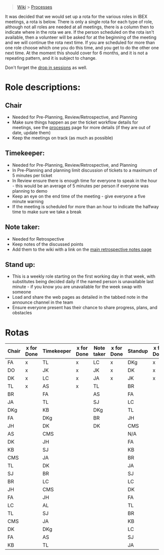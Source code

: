 > [Wiki](Home) > [Processes](Processes)

It was decided that we would set up a rota for the various roles in IBEX meetings, a rota is below. There is only a single rota for each type of role, although not all roles are needed at all meetings, there is a column then to indicate where in the rota we are. If the person scheduled on the rota isn't available, then a volunteer will be asked for at the beginning of the meeting and we will continue the rota next time. If you are scheduled for more than one role choose which one you do this time, and you get to do the other one next time. At the moment this should cover for 6 months, and it is not a repeating pattern, and it is subject to change.

Don't forget the [drop in sessions](https://github.com/ISISComputingGroup/IBEX/wiki/Instrument-Control-Drop-in-Session) as well.

# Role descriptions:
## Chair 
* Needed for Pre-Planning, Review/Retrospective, and Planning
* Make sure things happen as per the ticket workflow details for meetings, see the [processes](Processes) page for more details (if they are out of date, update them)
* Keep the meetings on track (as much as possible)

## Timekeeper:
* Needed for Pre-Planning, Review/Retrospective, and Planning
* In Pre-Planning and planning limit discussion of tickets to a maximum of 5 minutes per ticket
* In Review ensure there is enough time for everyone to speak in the hour - this would be an average of 5 minutes per person if everyone was planning to demo
* Keep an eye on the end time of the meeting - give everyone a five minute warning
* If the meeting is scheduled for more than an hour to indicate the halfway time to make sure we take a break

## Note taker:
* Needed for Retrospective
* Keep notes of the discussed points
* Add them to the wiki with a link on the [main retrospective notes page](Retrospective-Notes)

## Stand up:
* This is a weekly role starting on the first working day in that week, with substitutes being decided daily if the named person is unavailable last minute - if you know you are unavailable for the week swap with someone
* Load and share the web pages as detailed in the tabbed note in the announce channel in the team
* Ensure everyone present has their chance to share progress, plans, and obstacles

# Rotas

| Chair | x for Done | Timekeeper | x for Done | Note taker | x for Done |Standup | x for Done |
| --- | --- | --- | --- | --- | --- |--- | --- |
| FA | x | TL | x | LC | x |DKg | x |
| DO | x | JK | x | JK | x |DK | x |
| DK | x | LC | x | JA | x |JK | x |
| TL | x | AS | x | TL |  |BR |  |
| BR |  | FA |  | AS |  |FA |  |
| JA |  | TL |  | SJ |  |LC |  |
| DKg |  | KB |  | DKg |  |TL |  |
| FA |  | DKg |  | BR |  |JH |  |
| JH |  | DK |  | DK |  |CMS |  |
| AS |  | CMS |  |  |  |N/A |  |
| DK |  | JH |  |  |  |FA |  |
| KB |  | SJ |  |  |  |KB |  |
| CMS |  | JA |  |  |  |BR |  |
| TL |  | DK |  |  |  |JA |  |
| SJ |  | BR |  |  |  |SJ |  |
| BR |  | LC |  |  |  |LC |  |
| JH |  | CMS |  |  |  |DK |  |
| FA |  | JH |  |  |  |FA |  |
| LC |  | AL |  |  |  |TL |  |
| TL |  | SJ |  |  |  |BR |  |
| CMS |  | JA |  |  |  |KB |  |
| DK |  | DKg |  |  |  |LC |  |
| FA |  | AS |  |  |  |SJ |  |
| KB |  | TL |  |  |  |JA |  |

